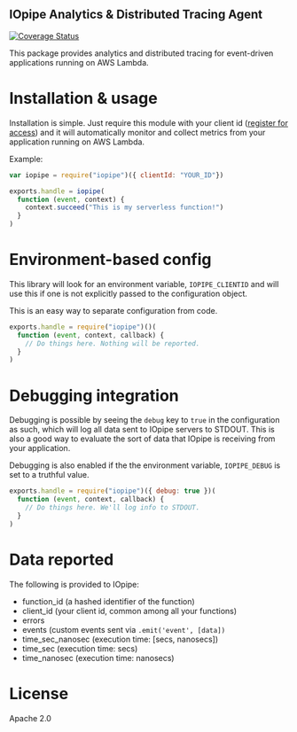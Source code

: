 IOpipe Analytics & Distributed Tracing Agent
--------------------------------------------
[![Coverage Status](https://coveralls.io/repos/github/iopipe/iopipe/badge.svg?branch=coveralls)](https://coveralls.io/github/iopipe/iopipe?branch=coveralls)

This package provides analytics and distributed tracing for
event-driven applications running on AWS Lambda.

# Installation & usage

Installation is simple. Just require this module with your client id
([register for access](https://www.iopipe.com)) and it will
automatically monitor and collect metrics from your application
running on AWS Lambda.

Example:

```javascript
var iopipe = require("iopipe")({ clientId: "YOUR_ID"})

exports.handle = iopipe(
  function (event, context) {
    context.succeed("This is my serverless function!")
  }
)
```

# Environment-based config

This library will look for an environment variable,
`IOPIPE_CLIENTID` and will use this if one is not
explicitly passed to the configuration object.

This is an easy way to separate configuration from
code.

```javascript
exports.handle = require("iopipe")()(
  function (event, context, callback) {
    // Do things here. Nothing will be reported.
  }
)
```

# Debugging integration

Debugging is possible by seeing the `debug` key to `true`
in the configuration as such, which will log all data sent to
IOpipe servers to STDOUT. This is also a good way to evaluate
the sort of data that IOpipe is receiving from your application.

Debugging is also enabled if the the environment variable,
`IOPIPE_DEBUG` is set to a truthful value.

```javascript
exports.handle = require("iopipe")({ debug: true })(
  function (event, context, callback) {
    // Do things here. We'll log info to STDOUT.
  }
)
```

# Data reported

The following is provided to IOpipe:

 - function_id (a hashed identifier of the function)
 - client_id (your client id, common among all your functions)
 - errors
 - events       (custom events sent via `.emit('event', [data])`
 - time_sec_nanosec  (execution time: [secs, nanosecs])
 - time_sec          (execution time: secs)
 - time_nanosec      (execution time: nanosecs)

# License

Apache 2.0
